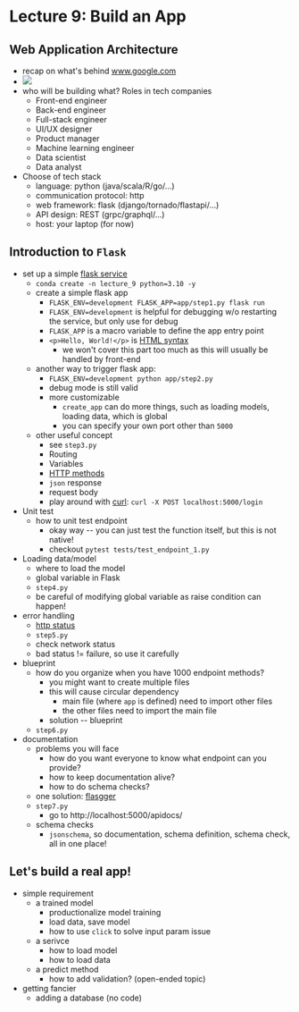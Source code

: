 # Lecture 9: Build an App

## Web Application Architecture
- recap on what's behind www.google.com
- ![](https://www.velvetech.com/wp-content/uploads/2021/07/web-architecture-diagram.jpg)
- who will be building what? Roles in tech companies
  - Front-end engineer
  - Back-end engineer
  - Full-stack engineer
  - UI/UX designer
  - Product manager
  - Machine learning engineer
  - Data scientist
  - Data analyst
- Choose of tech stack
  - language: python (java/scala/R/go/...)
  - communication protocol: http
  - web framework: flask (django/tornado/flastapi/...)
  - API design: REST (grpc/graphql/...)
  - host: your laptop (for now)
      
## Introduction to `Flask`
- set up a simple [flask service](https://flask.palletsprojects.com/en/2.0.x/)
  - `conda create -n lecture_9 python=3.10 -y`
  - create a simple flask app
    - `FLASK_ENV=development FLASK_APP=app/step1.py flask run`
    - `FLASK_ENV=development` is helpful for debugging w/o restarting the service, but only use for debug
    - `FLASK_APP` is a macro variable to define the app entry point
    - `<p>Hello, World!</p>` is [HTML syntax](https://www.w3schools.com/html/html5_syntax.asp)
      - we won't cover this part too much as this will usually be handled by front-end
  - another way to trigger flask app:
    - `FLASK_ENV=development python app/step2.py`
    - debug mode is still valid
    - more customizable
      - `create_app` can do more things, such as loading models, loading data, which is global
      - you can specify your own port other than `5000`
  - other useful concept  
    - see `step3.py`
    - Routing
    - Variables
    - [HTTP methods](https://developer.mozilla.org/en-US/docs/Web/HTTP/Methods)
    - `json` response
    - request body  
    - play around with [curl](https://www.keycdn.com/support/popular-curl-examples): `curl -X POST localhost:5000/login`
- Unit test
  - how to unit test endpoint
    - okay way -- you can just test the function itself, but this is not native!
    - checkout `pytest tests/test_endpoint_1.py`
- Loading data/model
  - where to load the model
  - global variable in Flask
  - `step4.py`
  - be careful of modifying global variable as raise condition can happen!
- error handling
  - [http status](https://developer.mozilla.org/en-US/docs/Web/HTTP/Status)
  - `step5.py`
  - check network status
  - bad status != failure, so use it carefully
- blueprint
  - how do you organize when you have 1000 endpoint methods?
    - you might want to create multiple files
    - this will cause circular dependency
      - main file (where `app` is defined) need to import other files
      - the other files need to import the main file
    - solution -- blueprint
  - `step6.py`
- documentation
  - problems you will face
    - how do you want everyone to know what endpoint can you provide?
    - how to keep documentation alive?
    - how to do schema checks?
  - one solution: [flasgger](https://github.com/flasgger/flasgger)
  - `step7.py`
    - go to http://localhost:5000/apidocs/
  - schema checks
    - `jsonschema`, so documentation, schema definition, schema check, all in one place!


## Let's build a real app!
- simple requirement
  - a trained model
      - productionalize model training
      - load data, save model
      - how to use `click` to solve input param issue
  - a serivce
    - how to load model
    - how to load data
  - a predict method
    - how to add validation? (open-ended topic)
- getting fancier
  - adding a database (no code)